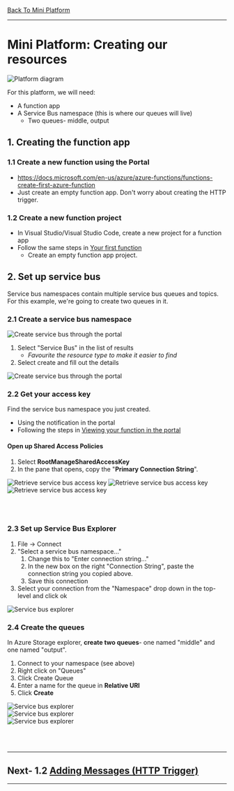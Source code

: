[Back To Mini Platform](/Tutorials/1-Mini-Platform/README.md)

---

# Mini Platform: Creating our resources

![Platform diagram](/Images/tutorials-1-mini-platform.png)

For this platform, we will need:
* A function app
* A Service Bus namespace (this is where our queues will live)
    * Two queues- middle, output

## 1. Creating the function app
### 1.1 Create a new function using the Portal
* https://docs.microsoft.com/en-us/azure/azure-functions/functions-create-first-azure-function
* Just create an empty function app. Don't worry about creating the HTTP trigger.

### 1.2 Create a new function project
* In Visual Studio/Visual Studio Code, create a new project for a function app
* Follow the same steps in [Your first function](/First-Steps/1.1/README.md)
    * Create an empty function app project.


## 2. Set up service bus
Service bus namespaces contain multiple service bus queues and topics. For this example, we're going to create two queues in it.

### 2.1 Create a service bus namespace
![Create service bus through the portal](/Images/service-bus-1.png)

1. Select "Service Bus" in the list of results
    * _Favourite the resource type to make it easier to find_
2. Select create and fill out the details

![Create service bus through the portal](/Images/service-bus-2.png)

### 2.2 Get your access key
Find the service bus namespace you just created.
* Using the notification in the portal
* Following the steps in [Viewing your function in the portal](/First-Steps/1.2/README.md)

#### Open up Shared Access Policies
1. Select **RootManageSharedAccessKey**
2. In the pane that opens, copy the "**Primary Connection String**".

![Retrieve service bus access key](/Images/service-bus-3.png)
![Retrieve service bus access key](/Images/service-bus-4.png)
![Retrieve service bus access key](/Images/service-bus-5.png)

<br><br>

### 2.3 Set up Service Bus Explorer

1. File -> Connect
2. "Select a service bus namespace..."
    1. Change this to "Enter connection string..."
    2. In the new box on the right "Connection String", paste the connection string you copied above.
    3. Save this connection
3. Select your connection from the "Namespace" drop down in the top-level and click ok

![Service bus explorer](/Images/service-bus-6.png)



### 2.4 Create the queues
In Azure Storage explorer, **create two queues**- one named "middle" and one named "output".

1. Connect to your namespace (see above)
2. Right click on "Queues"
3. Click Create Queue
4. Enter a name for the queue in **Relative URI**
5. Click **Create**


![Service bus explorer](/Images/service-bus-7.png)<br>
![Service bus explorer](/Images/service-bus-8.png)<br>
![Service bus explorer](/Images/service-bus-9.png)



<br><br>

---
## Next- 1.2 [Adding Messages (HTTP Trigger)](/Tutorials/1-Mini-Platform/1.2/README.md)
---